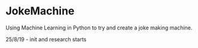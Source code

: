 # JokeMachine
Using Machine Learning in Python to try and create a joke making machine.

25/8/19 - init and research starts
